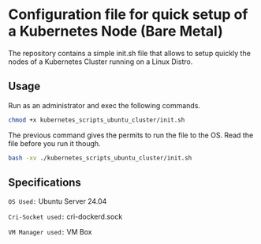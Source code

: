 # Configuration file for quick setup of a Kubernetes Node (Bare Metal)

The repository contains a simple init.sh file that allows to setup quickly the nodes of a Kubernetes Cluster running on a Linux Distro. 

## Usage

Run as an administrator and exec the following commands.

```bash
chmod +x kubernetes_scripts_ubuntu_cluster/init.sh
```
The previous command gives the permits to run the file to the OS. Read the file before you run it though.

```bash
bash -xv ./kubernetes_scripts_ubuntu_cluster/init.sh
```

## Specifications

` OS Used: ` Ubuntu Server 24.04

` Cri-Socket used: ` cri-dockerd.sock

` VM Manager used: ` VM Box
